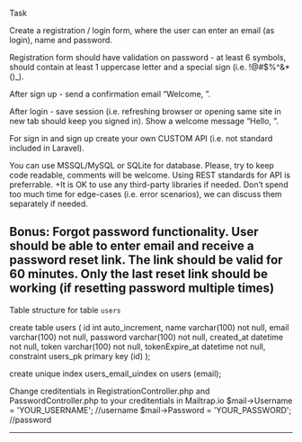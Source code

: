 Task

Create a registration / login form, where the user can enter an email (as login), name and password.

Registration form should have validation on password - at least 6 symbols, 
should contain at least 1 uppercase letter and a special sign (i.e. !@#$%^&*()_).

After sign up - send a confirmation email “Welcome, <username>”.

After login - save session (i.e. refreshing browser or opening same site in new tab should keep you signed in). 
Show a welcome message “Hello, <username>”.

For sign in and sign up create your own CUSTOM API (i.e. not standard included in Laravel).

You can use MSSQL/MySQL or SQLite for database. Please, try to keep code readable, comments will be welcome. 
Using REST standards for API is preferrable. +It is OK to use any third-party libraries if needed. 
Don’t spend too much time for edge-cases (i.e. error scenarios), we can discuss them separately if needed.

Bonus:
Forgot password functionality. User should be able to enter email and receive a password reset link. 
The link should be valid for 60 minutes. 
Only the last reset link should be working (if resetting password multiple times)
---------------------------------------------
Table structure for table `users`

create table users
(
   id int auto_increment,
   name varchar(100) not null,
   email varchar(100) not null,
   password varchar(100) not null,
   created_at datetime not null,
   token varchar(100) not null,
   tokenExpire_at datetime not null,
   constraint users_pk
      primary key (id)
);

create unique index users_email_uindex
	on users (email);
	
Change creditentials in RegistrationController.php and PasswordController.php to your creditentials in Mailtrap.io
$mail->Username = 'YOUR_USERNAME';   //username
$mail->Password = 'YOUR_PASSWORD';   //password
	
------------------------------------------------
